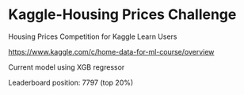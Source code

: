 # Kaggle-Housing Prices Challenge

Housing Prices Competition for Kaggle Learn Users

https://www.kaggle.com/c/home-data-for-ml-course/overview

Current model using XGB regressor

Leaderboard position: 7797 (top 20%)
